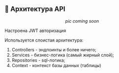 ## :game_die: Архитектура API

<div align="center">

*pic coming soon*

</div>

Настроена JWT авторизация

Используется слоистая архитектура:

1) Controllers - эндпоинты и более ничего;
2) Services - бизнес-логика (самый жирный слой);
3) Repositories - sql-логика;
4) Context - контекст базы данных (таблицы)
